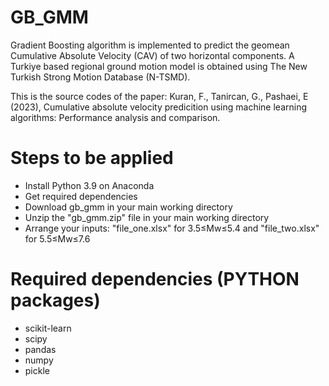 # GB_GMM
Gradient Boosting algorithm is implemented to predict the geomean Cumulative Absolute Velocity (CAV) of two horizontal components. A Turkiye based regional ground motion model is obtained using The New Turkish Strong Motion Database (N-TSMD).

This is the source codes of the paper: Kuran, F., Tanircan, G., Pashaei, E (2023), Cumulative absolute velocity predicition using machine learning algorithms: Performance analysis and comparison.

# Steps to be applied
- Install Python 3.9 on Anaconda
- Get required dependencies
- Download gb_gmm in your main working directory
- Unzip the "gb_gmm.zip" file in your main working directory
- Arrange your inputs: "file_one.xlsx" for 3.5≤Mw≤5.4 and "file_two.xlsx" for 5.5≤Mw≤7.6

# Required dependencies (PYTHON packages)
- scikit-learn
- scipy
- pandas
- numpy
- pickle
